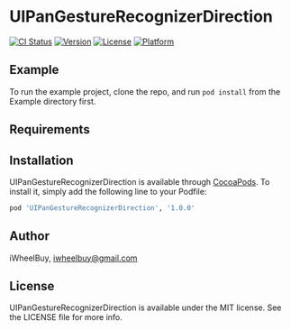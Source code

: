# UIPanGestureRecognizerDirection

[![CI Status](http://img.shields.io/travis/iwheelbuy/UIPanGestureRecognizerDirection.svg?style=flat)](https://travis-ci.org/iwheelbuy/UIPanGestureRecognizerDirection)
[![Version](https://img.shields.io/cocoapods/v/UIPanGestureRecognizerDirection.svg?style=flat)](http://cocoapods.org/pods/UIPanGestureRecognizerDirection)
[![License](https://img.shields.io/cocoapods/l/UIPanGestureRecognizerDirection.svg?style=flat)](http://cocoapods.org/pods/UIPanGestureRecognizerDirection)
[![Platform](https://img.shields.io/cocoapods/p/UIPanGestureRecognizerDirection.svg?style=flat)](http://cocoapods.org/pods/UIPanGestureRecognizerDirection)

## Example

To run the example project, clone the repo, and run `pod install` from the Example directory first.

## Requirements

## Installation

UIPanGestureRecognizerDirection is available through [CocoaPods](http://cocoapods.org). To install
it, simply add the following line to your Podfile:

```ruby
pod 'UIPanGestureRecognizerDirection', '1.0.0'
```

## Author

iWheelBuy, iwheelbuy@gmail.com

## License

UIPanGestureRecognizerDirection is available under the MIT license. See the LICENSE file for more info.

